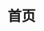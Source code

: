 ---
home: true
icon: house
title: 首页
heroImage: https://theme-hope-assets.vuejs.press/logo.svg
bgImage: https://theme-hope-assets.vuejs.press/bg/6-light.svg
bgImageDark: https://theme-hope-assets.vuejs.press/bg/6-dark.svg
bgImageStyle:
  background-attachment: fixed
heroText: 数智未来 DLCN
tagline: 页面正在构建ing.......
actions:
  - text: 使用指南
    icon: lightbulb
    link: ./demo/
    type: primary

  - text: 文档
    link: ./guide/

highlights:
  - description: 拥抱数字时代，让数字素养与技能成为自我价值实现与追求美好生活的阶梯。
    image: /assets/image/markdown.svg
    bgImageStyle:
      background-repeat: repeat
      background-size: initial
    features:
      - title: 数智搜索
        icon: https://search.diglit.cn/favicon-32x32.png
        details: 资源快搜、电子书、图片、字体、资讯等内容检索
        link: https://search.szsyw.cn/
        
      - title: Windows常用软件
        icon: https://search.diglit.cn/favicon-32x32.png
        details: 文件搜索、看图截图、图片处理、音视频等常用win软件
        link: https://szsyw.cn/windows

      - title: 公文写作
        icon: box-archive
        details: 公文写作素材、好词好句、写作方法、办文办会等
        link: https://learningtimes.cn/

      - title: PPT设计与资源
        icon: bell
        details: PPT工具、模版、字体、各类素材、配色、教程等
        link: https://szsyw.cn/ppt

      - title: 中小学教师教育资源
        icon: table-columns
        details: 教师、家长、学生均可使用，全学科教学资源
        link: https://szsyw.cn/jiaoshi

      - title: 软件搜索
        icon: code
        details: 多平台软件搜索工具，快速找到想要的软件
        link: https://search.diglit.cn/rjss/

      - title: AIGC人工智能
        icon: align-center
        details: 办公、写作、图像处理、绘画、编程、智能对话、提示词等AI工具
        link: https://szsyw.cn/ai

      - title: 图书馆资源
        icon: code
        details: 全国各地高校图书馆与社会公共图书馆资源
        link: https://szsyw.cn/libs

      - title: 博物馆
        icon: superscript
        details: 全国各地博物馆网址大全
        link: https://szsyw.cn/mus

      - title: 英语学习
        icon: quote-left
        details: 英语资讯、听力、词汇、口语、写作与翻译、语法等英语学习资源
        link: https://szsyw.cn/english

      - title: 古籍资源
        icon: highlighter
        details: 古籍检索、目录、影像、数字人文等古典资源学术研究导航
        link: https://szsyw.cn/wenxian

      - title: 大数据
        icon: eraser
        details: 农业、互联网、交通、短视频、旅游、气象等各类大数据
        link: https://szsyw.cn/data

      - title: 视频创作
        icon: square-check
        details: 视频创作工具、素材、脚本、文案、配音、字幕、教程等资源
        link: https://szsyw.cn/video

      - title: 政务网址导航
        icon: image
        details: 全国政务网址搜索导航 在线查询、网上政务、投诉举报一网通办
        link: https://szsyw.cn/gov

      - title: 新媒体运营
        icon: puzzle-piece
        details: 新媒体作图、编辑排版、数据分析、创意广告、文案、资讯......
        link: https://szsyw.cn

      - title: 更多
        icon: puzzle-piece
        details: 编辑中
        link: https://szsyw.cn

copyright: <a href="https://beian.miit.gov.cn/" target="_blank">鲁ICP备16010262号-13</a>
footer: <a href="https://diglit.cn" target="_blank">数智未来 DLCN </a> © 版权所有
---